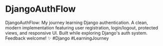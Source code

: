 # DjangoAuthFlow
 DjangoAuthFlow: My journey learning Django authentication. A clean, modern implementation featuring user registration, login/logout, protected views, and responsive UI. Built while exploring Django's auth system. Feedback welcome! ✨ #Django #LearningJourney

